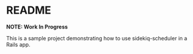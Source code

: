 # README

**NOTE: Work In Progress**

This is a sample project demonstrating how to use sidekiq-scheduler in a Rails app.